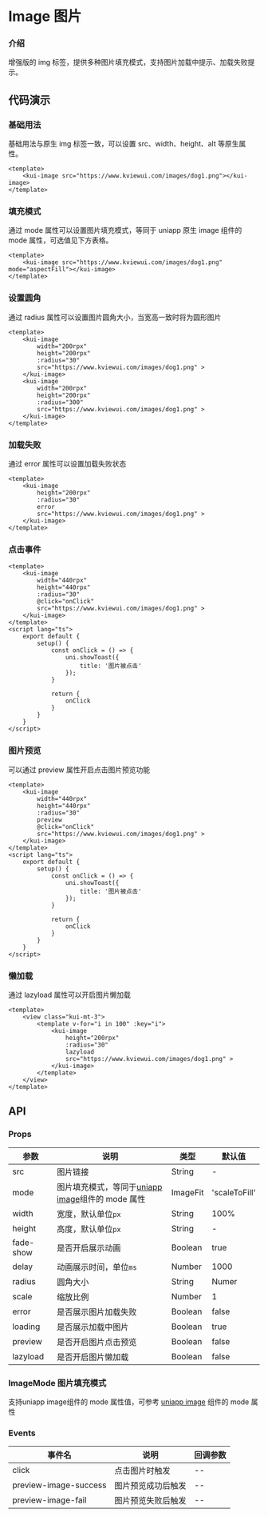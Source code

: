 # Image 图片

### 介绍

增强版的 img 标签，提供多种图片填充模式，支持图片加载中提示、加载失败提示。

<!--@include: ./tips/introduce.md-->

## 代码演示

### 基础用法

基础用法与原生 img 标签一致，可以设置 src、width、height、alt 等原生属性。

```vue
<template>
    <kui-image src="https://www.kviewui.com/images/dog1.png"></kui-image>
</template>
```

### 填充模式

通过 mode 属性可以设置图片填充模式，等同于 uniapp 原生 image 组件的 mode 属性，可选值见下方表格。

```vue
<template>
    <kui-image src="https://www.kviewui.com/images/dog1.png" mode="aspectFill"></kui-image>
</template>
```

### 设置圆角

通过 radius 属性可以设置图片圆角大小，当宽高一致时将为圆形图片

```vue
<template>
    <kui-image 
        width="200rpx" 
        height="200rpx" 
        :radius="30"
        src="https://www.kviewui.com/images/dog1.png" >
    </kui-image>
    <kui-image 
        width="200rpx" 
        height="200rpx" 
        :radius="300"
        src="https://www.kviewui.com/images/dog1.png" >
    </kui-image>
</template>
```

### 加载失败

通过 error 属性可以设置加载失败状态

```vue
<template>
    <kui-image  
        height="200rpx" 
        :radius="30"
        error
        src="https://www.kviewui.com/images/dog1.png" >
    </kui-image>
</template>
```

### 点击事件

```vue
<template>
    <kui-image 
        width="440rpx" 
        height="440rpx" 
        :radius="30"
        @click="onClick"
        src="https://www.kviewui.com/images/dog1.png" >
    </kui-image>
</template>
<script lang="ts">
    export default {
        setup() {
            const onClick = () => {
				uni.showToast({
					title: '图片被点击'
				});
			}

            return {
                onClick
            }
        }
    }
</script>
```

### 图片预览

可以通过 preview 属性开启点击图片预览功能

```vue
<template>
    <kui-image 
        width="440rpx" 
        height="440rpx" 
        :radius="30"
        preview
        @click="onClick"
        src="https://www.kviewui.com/images/dog1.png" >
    </kui-image>
</template>
<script lang="ts">
    export default {
        setup() {
            const onClick = () => {
				uni.showToast({
					title: '图片被点击'
				});
			}

            return {
                onClick
            }
        }
    }
</script>
```

### 懒加载

通过 lazyload 属性可以开启图片懒加载

```vue
<template>
    <view class="kui-mt-3">
        <template v-for="i in 100" :key="i">
            <kui-image  
                height="200rpx" 
                :radius="30"
                lazyload
                src="https://www.kviewui.com/images/dog1.png" >
            </kui-image>
        </template>
    </view>
</template>
```

## API

### Props

| 参数         | 说明                             | 类型   | 默认值           |
|--------------|----------------------------------|--------|------------------|
| src         | 图片链接               | String | -                |
| mode         | 图片填充模式，等同于[uniapp image](https://uniapp.dcloud.net.cn/component/image.html)组件的 mode 属性     | ImageFit | 'scaleToFill'                |
| width         | 宽度，默认单位`px`               | String | 100%                |
| height         | 高度，默认单位`px`               | String | -                |
| fade-show      | 是否开启展示动画               | Boolean | true                |
| delay         | 动画展示时间，单位`ms`               | Number | 1000                |
| radius         | 圆角大小               | String | Numer | -                |
| scale         | 缩放比例               | Number | 1                |
| error         | 是否展示图片加载失败| Boolean | false              |
| loading         | 是否展示加载中图片               | Boolean | true              |
| preview         | 是否开启图片点击预览               | Boolean | false                |
| lazyload        | 是否开启图片懒加载               | Boolean | false                |

### ImageMode 图片填充模式

支持uniapp image组件的 mode 属性值，可参考 [uniapp image](https://uniapp.dcloud.net.cn/component/image.html) 组件的 mode 属性

### Events

| 事件名 | 说明           | 回调参数     |
|--------|----------------|--------------|
| click  | 点击图片时触发 | -- |
| preview-image-success  | 图片预览成功后触发 | -- |
| preview-image-fail  | 图片预览失败后触发 | -- |